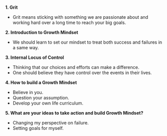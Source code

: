 **1. Grit**
* Grit means sticking with something we are passionate about and working hard over a long time to reach your big goals.

**2. Introduction to Growth Mindset**
* We should learn to set our mindset to treat both success and failures in a same way. 

**3. Internal Locus of Control**
* Thinking that our choices and efforts can make a difference.
* One should believe they have control over the events in their lives.

**4. How to build a Growth Mindset**
* Believe in you.
* Question your assumption.
* Develop your own life curriculum.

**5. What are your ideas to take action and build Growth Mindset?**
* Changing my perspective on failure.
* Setting goals for myself. 
